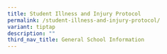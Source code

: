 ```yaml
---
title: Student Illness and Injury Protocol
permalink: /student-illness-and-injury-protocol/
variant: tiptap
description: ""
third_nav_title: General School Information
---
```

